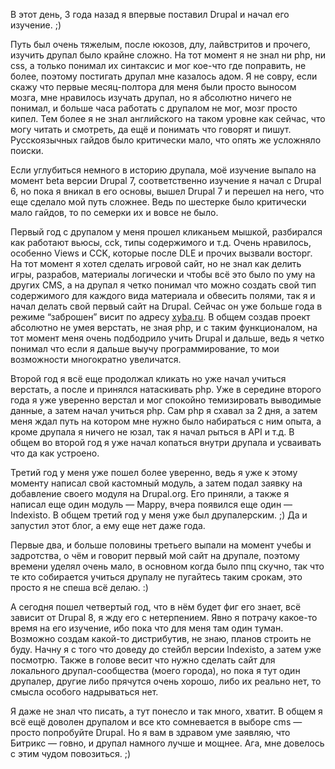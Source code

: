 В этот день, 3 года назад я впервые поставил Drupal и начал его изучение. ;)

Путь был очень тяжелым, после юкозов, длу, лайвстритов и прочего, изучить друпал
было крайне сложно. На тот момент я не знал ни php, ни css, а только понимал их
синтаксис и мог кое-что где поправить, не более, поэтому постигать друпал мне
казалось адом. Я не совру, если скажу что первые месяц-полтора для меня были
просто выносом мозга, мне нравилось изучать друпал, но я абсолютно ничего не
понимал, и больше часа работать с друпалом не мог, мозг просто кипел. Тем более
я не знал английского на таком уровне как сейчас, что могу читать и смотреть, да
ещё и понимать что говорят и пишут. Русскоязычных гайдов было критически мало,
что опять же усложняло поиски.

Если углубиться немного в историю друпала, моё изучение выпало на момент beta
версии Drupal 7, соответственно изучение я начал с Drupal 6, но пока я вникал в
его основы, вышел Drupal 7 и перешел на него, что еще сделало мой путь сложнее.
Ведь по шестерке было критически мало гайдов, то по семерки их и вовсе не было.

Первый год с друпалом у меня прошел кликаньем мышкой, разбирался как работают
вьюсы, cck, типы содержимого и т.д. Очень нравилось, особенно Views и CCK,
которые после DLE и прочих вызвали восторг. На тот момент я хотел сделать
игровой сайт, но не знал как делить игры, разрабов, материалы логически и чтобы
всё это было по уму на других CMS, а на друпал я четко понимал что можно создать
свой тип содержимого для каждого вида материала и обвесить полями, так я и начал
делать свой первый сайт на Drupal. Сейчас он уже больше года в режиме “заброшен”
висит по адресу [<u>xyba.ru</u>](http://xyba.ru). В общем создав проект
абсолютно не умея верстать, не зная php, и с таким функционалом, на тот момент
меня очень подбодрило учить Drupal и дальше, ведь я четко понимал что если я
дальше выучу программирование, то мои возможности многократно увеличатся.

Второй год я всё еще продолжал кликать но уже начал учиться верстать, а после и
принялся натаскивать php. Уже в середине второго года я уже уверенно верстал и
мог спокойно темизировать выводимые данные, а затем начал учиться php. Сам php я
схавал за 2 дня, а затем меня ждал путь на котором мне нужно было набираться с
ним опыта, а кроме друпала я ничего не юзал, так я начал рыться в API и т.д. В
общем во второй год я уже начал копаться внутри друпала и усваивать что да как
устроено.

Третий год у меня уже пошел более уверенно, ведь я уже к этому моменту написал
свой кастомный модуль, а затем подал заявку на добавление своего модуля на
Drupal.org. Его приняли, а также я написал еще один модуль — Mappy, вчера
появился еще один — Indexisto. В общем третий год у меня уже был друпалерским.
;) Да и запустил этот блог, а ему еще нет даже года.

Первые два, и больше половины третьего выпали на момент учебы и задротства, о
чём и говорит первый мой сайт на друпале, поэтому времени уделял очень мало, в
основном когда было ппц скучно, так что те кто собирается учиться друпалу не
пугайтесь таким срокам, это просто я не спеша всё делаю. :)

А сегодня пошел четвертый год, что в нём будет фиг его знает, всё зависит от
Drupal 8, я жду его с нетерпением. Явно я потрачу какое-то время на его
изучение, ибо пока что для меня там один туман. Возможно создам какой-то
дистрибутив, не знаю, планов строить не буду. Начну я с того что доведу до
стейбл версии Indexisto, а затем уже посмотрю. Также в голове весит что нужно
сделать сайт для локального друпал-сообщества (моего города), но пока я тут один
друпалер, другие либо прячутся очень хорошо, либо их реально нет, то смысла
особого надрываться нет.

Я даже не знал что писать, а тут понесло и так много, хватит. В общем я всё ещё
доволен друпалом и все кто сомневается в выборе cms — просто попробуйте Drupal.
Но я вам в здравом уме заявляю, что Битрикс — говно, и друпал намного лучше и
мощнее. Ага, мне довелось с этим чудом повозиться. ;)
